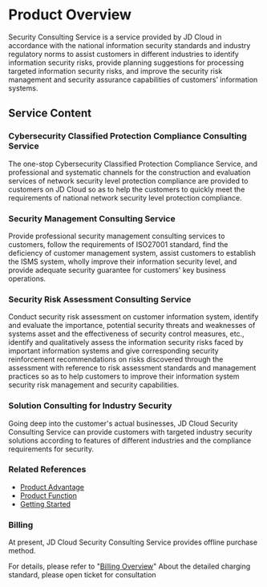 # Product Overview
Security Consulting Service is a service provided by JD Cloud in accordance with the national information security standards and industry regulatory norms to assist customers in different industries to identify information security risks, provide planning suggestions for processing targeted information security risks, and improve the security risk management and security assurance capabilities of customers’ information systems.


## Service Content
###  Cybersecurity Classified Protection Compliance Consulting Service
The one-stop Cybersecurity Classified Protection Compliance Service, and professional and systematic channels for the construction and evaluation services of network security level protection compliance are provided to customers on JD Cloud so as to help the customers to quickly meet the requirements of national network security level protection compliance.

###  Security Management Consulting Service
Provide professional security management consulting services to customers, follow the requirements of ISO27001 standard, find the deficiency of customer management system, assist customers to establish the ISMS system, wholly improve their information security level, and provide adequate security guarantee for customers' key business operations.

###  Security Risk Assessment Consulting Service
Conduct security risk assessment on customer information system, identify and evaluate the importance, potential security threats and weaknesses of systems asset and the effectiveness of security control measures, etc., identify and qualitatively assess the information security risks faced by important information systems and give corresponding security reinforcement recommendations on risks discovered through the assessment with reference to risk assessment standards and management practices so as to help customers to improve their information system security risk management and security capabilities.

###  Solution Consulting for Industry Security
Going deep into the customer's actual businesses, JD Cloud Security Consulting Service can provide customers with targeted industry security solutions according to features of different industries and the compliance requirements for security.

### Related References

 - [Product Advantage](../Introduction/Benefits.md)
 - [Product Function](../Introduction/Features.md)
 - [Getting Started](../Getting-Started/Getting-Started.md)

### Billing

At present, JD Cloud Security Consulting Service provides offline purchase method.

For details, please refer to "[Billing Overview](../Pricing/Billing-Overview.md)" About the detailed charging standard, please open ticket for consultation
